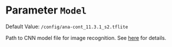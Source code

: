 # Parameter `Model`
Default Value: `/config/ana-cont_11.3.1_s2.tflite`

Path to CNN model file for image recognition. See [here](../Choosing-the-Model) for details. 
